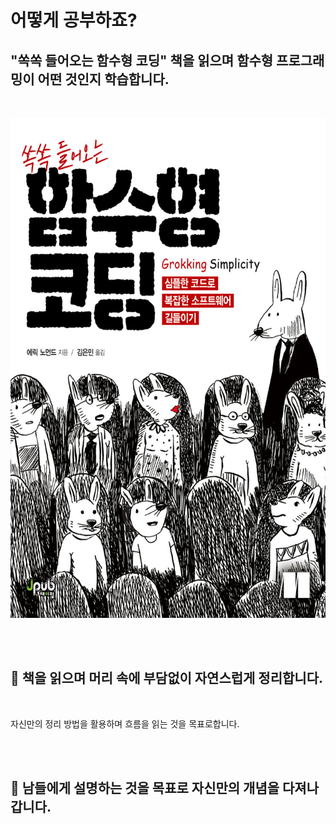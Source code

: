 # 어떻게 공부하죠?

## "쏙쏙 들어오는 함수형 코딩" 책을 읽으며 함수형 프로그래밍이 어떤 것인지 학습합니다.

<br>

<img src='./img/%EC%8F%99%EC%8F%99%EB%93%A4%EC%96%B4%EC%98%A4%EB%8A%94%ED%95%A8%EC%88%98%ED%98%95%EC%BD%94%EB%94%A9.png' width='600px' height='800px'></img>

<br>
<br>

## 📄 책을 읽으며 머리 속에 부담없이 자연스럽게 정리합니다.

<br>

자신만의 정리 방법을 활용하며 흐름을 읽는 것을 목표로합니다.

<br>
<br>

## 👟 남들에게 설명하는 것을 목표로 자신만의 개념을 다져나갑니다.
